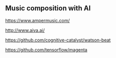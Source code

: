 
## Music composition with AI

https://www.ampermusic.com/

http://www.aiva.ai/

https://github.com/cognitive-catalyst/watson-beat

https://github.com/tensorflow/magenta

